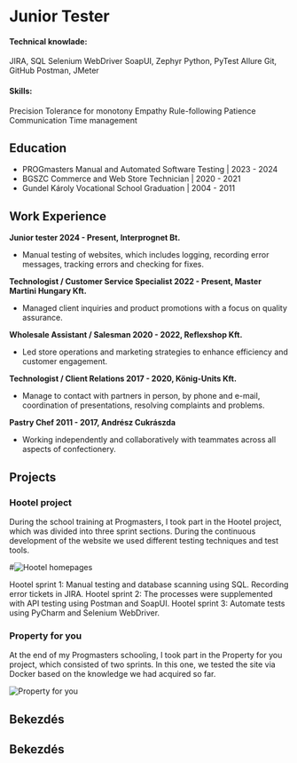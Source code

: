 # Junior Tester

#### Technical knowlade:

JIRA, SQL
Selenium WebDriver
SoapUI, Zephyr
Python, PyTest
Allure 
Git, GitHub
Postman, JMeter

#### Skills:
Precision
Tolerance for monotony
Empathy
Rule-following
Patience
Communication
Time management

## Education
- PROGmasters Manual and Automated Software Testing | 2023 - 2024							       		
- BGSZC Commerce and Web Store Technician         	| 2020 - 2021		        		
- Gundel Károly Vocational School Graduation        | 2004 - 2011

## Work Experience
**Junior tester
2024 - Present, Interprognet Bt.**
- Manual testing of websites, which includes logging, recording error messages, tracking errors and checking for fixes.

**Technologist / Customer Service Specialist
2022 - Present, Master Martini Hungary Kft.**
- Managed client inquiries and product promotions with a focus on quality assurance.

**Wholesale Assistant / Salesman
2020 - 2022, Reflexshop Kft.**
- Led store operations and marketing strategies to enhance efficiency and customer engagement.

**Technologist / Client Relations
2017 - 2020, König-Units Kft.**
- Manage to contact with partners in person, by phone and e-mail, coordination of presentations, resolving complaints and problems.

**Pastry Chef
2011 - 2017, Andrész Cukrászda**
- Working independently and collaboratively with teammates across all aspects of confectionery.

## Projects
### Hootel project
During the school training at Progmasters, I took part in the Hootel project, which was divided into three sprint sections. During the continuous development of the website we used different testing techniques and test tools.

#![Hootel homepages](/assets/img/hootel.png)

Hootel sprint 1: Manual testing and database scanning using SQL. Recording error tickets in JIRA.
Hootel sprint 2: The processes were supplemented with API testing using Postman and SoapUI.
Hootel sprint 3: Automate tests using PyCharm and Selenium WebDriver.

### Property for you
At the end of my Progmasters schooling, I took part in the Property for you project, which consisted of two sprints. In this one, we tested the site via Docker based on the knowledge we had acquired so far.

![Property for you](/assets/img/prop.png)

## Bekezdés

## Bekezdés
